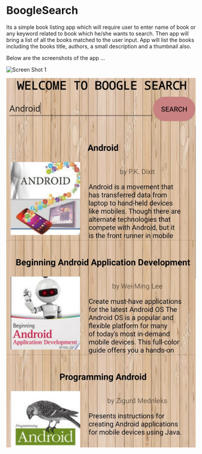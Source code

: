 # BoogleSearch
Its a simple book listing app which will require user to enter name of book or any keyword related to 
book which he/she wants to search. Then app will bring a list of all the books matched to the user input. 
App will list the books including the books title, authors, a small description and a thumbnail also.

Below are the screenshots of the app ...

![Screen Shot 1](https://github.com/hvg2416/BoogleSearch/blob/master/Screenshot_1.jpg=250x250)

![Screen Shot 2](https://github.com/hvg2416/BoogleSearch/blob/master/Screenshot_2.jpg)
